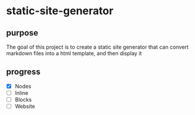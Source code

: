 # static-site-generator

## purpose
The goal of this project is to create a static site generator that can convert markdown files into a html template, and then display it

## progress
- [x] Nodes
- [ ] Inline 
- [ ] Blocks
- [ ] Website
